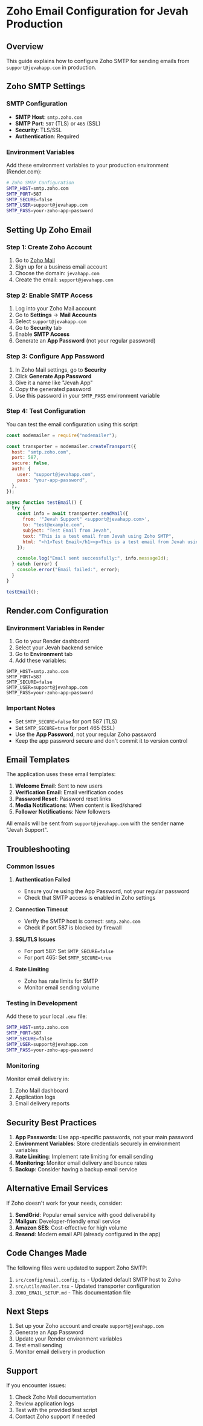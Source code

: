 # Zoho Email Configuration for Jevah Production

## Overview

This guide explains how to configure Zoho SMTP for sending emails from `support@jevahapp.com` in production.

## Zoho SMTP Settings

### SMTP Configuration

- **SMTP Host**: `smtp.zoho.com`
- **SMTP Port**: `587` (TLS) or `465` (SSL)
- **Security**: TLS/SSL
- **Authentication**: Required

### Environment Variables

Add these environment variables to your production environment (Render.com):

```bash
# Zoho SMTP Configuration
SMTP_HOST=smtp.zoho.com
SMTP_PORT=587
SMTP_SECURE=false
SMTP_USER=support@jevahapp.com
SMTP_PASS=your-zoho-app-password
```

## Setting Up Zoho Email

### Step 1: Create Zoho Account

1. Go to [Zoho Mail](https://mail.zoho.com)
2. Sign up for a business email account
3. Choose the domain: `jevahapp.com`
4. Create the email: `support@jevahapp.com`

### Step 2: Enable SMTP Access

1. Log into your Zoho Mail account
2. Go to **Settings** → **Mail Accounts**
3. Select `support@jevahapp.com`
4. Go to **Security** tab
5. Enable **SMTP Access**
6. Generate an **App Password** (not your regular password)

### Step 3: Configure App Password

1. In Zoho Mail settings, go to **Security**
2. Click **Generate App Password**
3. Give it a name like "Jevah App"
4. Copy the generated password
5. Use this password in your `SMTP_PASS` environment variable

### Step 4: Test Configuration

You can test the email configuration using this script:

```javascript
const nodemailer = require("nodemailer");

const transporter = nodemailer.createTransport({
  host: "smtp.zoho.com",
  port: 587,
  secure: false,
  auth: {
    user: "support@jevahapp.com",
    pass: "your-app-password",
  },
});

async function testEmail() {
  try {
    const info = await transporter.sendMail({
      from: '"Jevah Support" <support@jevahapp.com>',
      to: "test@example.com",
      subject: "Test Email from Jevah",
      text: "This is a test email from Jevah using Zoho SMTP",
      html: "<h1>Test Email</h1><p>This is a test email from Jevah using Zoho SMTP</p>",
    });

    console.log("Email sent successfully:", info.messageId);
  } catch (error) {
    console.error("Email failed:", error);
  }
}

testEmail();
```

## Render.com Configuration

### Environment Variables in Render

1. Go to your Render dashboard
2. Select your Jevah backend service
3. Go to **Environment** tab
4. Add these variables:

```
SMTP_HOST=smtp.zoho.com
SMTP_PORT=587
SMTP_SECURE=false
SMTP_USER=support@jevahapp.com
SMTP_PASS=your-zoho-app-password
```

### Important Notes

- Set `SMTP_SECURE=false` for port 587 (TLS)
- Set `SMTP_SECURE=true` for port 465 (SSL)
- Use the **App Password**, not your regular Zoho password
- Keep the app password secure and don't commit it to version control

## Email Templates

The application uses these email templates:

1. **Welcome Email**: Sent to new users
2. **Verification Email**: Email verification codes
3. **Password Reset**: Password reset links
4. **Media Notifications**: When content is liked/shared
5. **Follower Notifications**: New followers

All emails will be sent from `support@jevahapp.com` with the sender name "Jevah Support".

## Troubleshooting

### Common Issues

1. **Authentication Failed**

   - Ensure you're using the App Password, not your regular password
   - Check that SMTP access is enabled in Zoho settings

2. **Connection Timeout**

   - Verify the SMTP host is correct: `smtp.zoho.com`
   - Check if port 587 is blocked by firewall

3. **SSL/TLS Issues**

   - For port 587: Set `SMTP_SECURE=false`
   - For port 465: Set `SMTP_SECURE=true`

4. **Rate Limiting**
   - Zoho has rate limits for SMTP
   - Monitor email sending volume

### Testing in Development

Add these to your local `.env` file:

```bash
SMTP_HOST=smtp.zoho.com
SMTP_PORT=587
SMTP_SECURE=false
SMTP_USER=support@jevahapp.com
SMTP_PASS=your-zoho-app-password
```

### Monitoring

Monitor email delivery in:

1. Zoho Mail dashboard
2. Application logs
3. Email delivery reports

## Security Best Practices

1. **App Passwords**: Use app-specific passwords, not your main password
2. **Environment Variables**: Store credentials securely in environment variables
3. **Rate Limiting**: Implement rate limiting for email sending
4. **Monitoring**: Monitor email delivery and bounce rates
5. **Backup**: Consider having a backup email service

## Alternative Email Services

If Zoho doesn't work for your needs, consider:

1. **SendGrid**: Popular email service with good deliverability
2. **Mailgun**: Developer-friendly email service
3. **Amazon SES**: Cost-effective for high volume
4. **Resend**: Modern email API (already configured in the app)

## Code Changes Made

The following files were updated to support Zoho SMTP:

1. `src/config/email.config.ts` - Updated default SMTP host to Zoho
2. `src/utils/mailer.tsx` - Updated transporter configuration
3. `ZOHO_EMAIL_SETUP.md` - This documentation file

## Next Steps

1. Set up your Zoho account and create `support@jevahapp.com`
2. Generate an App Password
3. Update your Render environment variables
4. Test email sending
5. Monitor email delivery in production

## Support

If you encounter issues:

1. Check Zoho Mail documentation
2. Review application logs
3. Test with the provided test script
4. Contact Zoho support if needed








